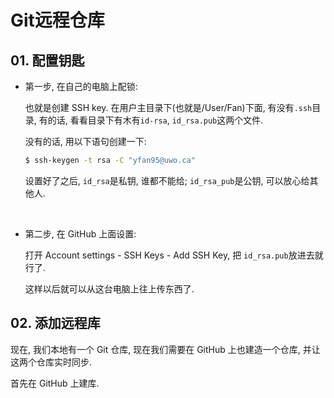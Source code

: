 # Git远程仓库

## 01. 配置钥匙

- 第一步, 在自己的电脑上配锁:

  也就是创建 SSH key. 在用户主目录下(也就是/User/Fan)下面, 有没有`.ssh`目录, 有的话, 看看目录下有木有`id-rsa`, `id_rsa.pub`这两个文件.

  没有的话, 用以下语句创建一下:

  ```bash
  $ ssh-keygen -t rsa -C "yfan95@uwo.ca"
  ```

  设置好了之后, `id_rsa`是私钥, 谁都不能给; `id_rsa_pub`是公钥, 可以放心给其他人.

  ​

- 第二步, 在 GitHub 上面设置:

  打开 Account settings - SSH Keys - Add SSH Key, 把 `id_rsa.pub`放进去就行了.

  这样以后就可以从这台电脑上往上传东西了.



## 02. 添加远程库

现在, 我们本地有一个 Git 仓库, 现在我们需要在 GitHub 上也建造一个仓库, 并让这两个仓库实时同步.

首先在 GitHub 上建库.

